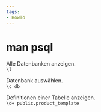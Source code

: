 ```yaml
---
tags:
- HowTo
---
```

# man psql

Alle Datenbanken anzeigen.\
`\l`

Datenbank auswählen.\
`\c db`

Definitionen einer Tabelle anzeigen.\
`\d+ public.product_template`

